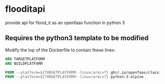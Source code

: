 # flooditapi
provide api for flood_it as an openfaas function in python 3


## Requires the python3 template to be modified
Modify the top of the Dockerfile to contain these lines:

```Dockerfile
ARG TARGETPLATFORM
ARG BUILDPLATFORM

FROM --platform=${TARGETPLATFORM:-linux/arm/v7} ghcr.io/openfaas/classic-watchdog:0.1.4 as watchdog
FROM --platform=${TARGETPLATFORM:-linux/arm/v7} python:3-alpine
```
